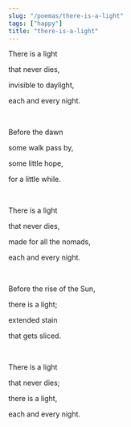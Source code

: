 ```yaml
---
slug: "/poemas/there-is-a-light"
tags: ["happy"]
title: "there-is-a-light"
---
```

There is a light

that never dies,

invisible to daylight,

each and every night.

&nbsp;

Before the dawn

some walk pass by,

some little hope,

for a little while.

&nbsp;

There is a light

that never dies,

made for all the nomads,

each and every night.

&nbsp;

Before the rise of the Sun,

there is a light;

extended stain

that gets sliced.

&nbsp;

There is a light

that never dies;

there is a light,

each and every night.